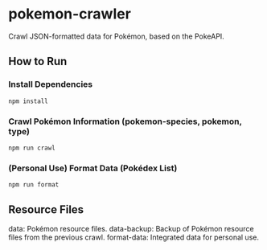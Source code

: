 # pokemon-crawler

Crawl JSON-formatted data for Pokémon, based on the PokeAPI.

## How to Run

### Install Dependencies

`npm install`

### Crawl Pokémon Information (pokemon-species, pokemon, type)

`npm run crawl`

### (Personal Use) Format Data (Pokédex List)

`npm run format`

## Resource Files

data: Pokémon resource files.
data-backup: Backup of Pokémon resource files from the previous crawl.
format-data: Integrated data for personal use.
